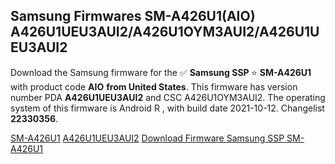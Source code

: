 <h2>Samsung Firmwares SM-A426U1(AIO) A426U1UEU3AUI2/A426U1OYM3AUI2/A426U1UEU3AUI2</h2>
Download the Samsung firmware for the ✅ <strong>Samsung SSP </strong> ⭐ <strong>SM-A426U1</strong> with product code <strong>AIO</strong> <strong> from United States</strong>. This firmware has version number PDA <strong>A426U1UEU3AUI2</strong> and CSC A426U1OYM3AUI2. The operating system of this firmware is Android R , with build date 2021-10-12. Changelist <strong>22330356</strong>.


[SM-A426U1](https://samfirm.shop/samsung/model/SM-A426U1)
[A426U1UEU3AUI2](https://samfirm.shop/samsung/pda/A426U1UEU3AUI2)
[Download Firmware Samsung SSP SM-A426U1](https://samfirm.shop/samsung/firmware/463994)
